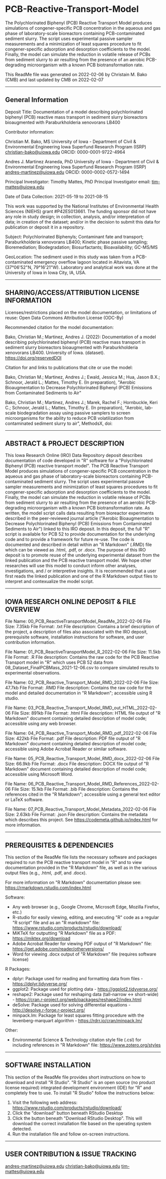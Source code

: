 # PCB-Reactive-Transport-Model
The Polychlorinated Biphenyl (PCB) Reactive Transport Model produces simulations of congener-specific PCB concentration in the aqueous and gas phase of laboratory-scale bioreactors containing PCB-contaminated sediment slurry.  The script uses experimental passive sampler measurements and a minimization of least squares procedure to fit congener-specific adsorption and desorption coefficients to the model.  Finally, the model can simulate the reduction in volatile release of PCBs from sediment slurry to air resulting from the presence of an aerobic PCB-degrading microorganism with a known PCB biotransformation rate. 

This ReadMe file was generated on 2022-02-06 by Christain M. Bako (CMB) and last updated by CMB on 2022-02-07

----------------------
General Information
----------------------

Deposit Title: Documentation of a model describing polychlorinated biphenyl (PCB) reactive mass transport in sediment slurry bioreactors bioaugmented with Paraburkholderia xenovorans LB400

Contributor information:

Christian M. Bako, MS
University of Iowa - Department of Civil & Environmental Engineering
Iowa Superfund Research Program (ISRP)
christian-bako@uiowa.edu
ORCID: 0000-0001-9722-4964

Andres J. Martinez Araneda, PhD
University of Iowa - Department of Civil & Environmental Engineering
Iowa Superfund Research Program (ISRP)
andres-martinez@uiowa.edu
ORCID: 0000-0002-0572-1494

Principal Investigator: Timothy Mattes, PhD
Principal Investigator email: tim-mattes@uiowa.edu

Date of Data Collection: 2021-05-19 to 2021-08-15

This work was supported by the National Institutes of Environmental Health Sciences (NIEHS) grant #P42ES013661.  The funding sponsor did not have any role in study design; in collection, analysis, and/or interpretation of data; in creation of the dataset; and/or in the decision to submit this data for publication or deposit it in a repository.

Subject: Polychlorinated Biphenyls; Contaminant fate and transport; Paraburkholderia xenovorans LB400; Kinetic phase passive sampling; Bioremediation; Biodegradation; Biosurfactants; Bioavailability; GC-MS/MS

GeoLocation: The sediment used in this study was taken from a PCB-contaminated emergency overflow lagoon located in Altavista, VA (37°06'52"N, 79°16'21"W). Laboratory and analytical work was done at the University of Iowa in Iowa City, IA, USA.

--------------------------
SHARING/ACCESS/ATTRIBUTION LICENSE INFORMATION
--------------------------

Licenses/restrictions placed on the model documentation, or limitations of reuse: Open Data Commons Attribution License (ODC-By)

Recommended citation for the model documentation:

Bako, Christian M.; Martinez, Andres J. (2022): Documentation of a model describing polychlorinated biphenyl (PCB) reactive mass transport in sediment slurry bioreactors bioaugmented with Paraburkholderia xenovorans LB400. University of Iowa. (dataset). https://doi.org/reservedDOI

Citation for and links to publications that cite or use the model:

Bako, Christian M.; Martinez, Andres J.; Ewald, Jessica M.; Hua, Jason B.X.; Schnoor, Jerald L.; Mattes, Timothy E. (In preparation), "Aerobic Bioaugmentation to Decrease Polychlorinated Biphenyl (PCB) Emissions from Contaminated Sediments to Air"

Bako, Christian M.; Martinez, Andres J.; Marek, Rachel F.; Hornbuckle, Keri C.; Schnoor, Jerald L.; Mattes, Timothy E. (In preparation), "Aerobic, lab-scale biodegradation assay using passive samplers to screen microorganisms for the ability to reduce PCB volatilization from contaminated sediment slurry to air", MethodsX, doi:

--------
ABSTRACT & PROJECT DESCRIPTION
--------

This Iowa Research Online (IRO) Data Repository deposit describes documentation of code developed in "R" software for a "Polychlorinated Biphenyl (PCB) reactive transport model". The PCB Reactive Transport Model produces simulations of congener-specific PCB concentration in the aqueous and gas phase of laboratory-scale bioreactors containing PCB-contaminated sediment slurry.  The script uses experimental passive sampler measurements and minimization of least squares procedures to fit congener-specific adsorption and desorption coefficients to the model.  Finally, the model can simulate the reduction in volatile release of PCBs from sediment slurry to air resulting from the presence of an aerobic PCB-degrading microorganism with a known PCB biotransformation rate. As written, the model script calls data resulting from bioreactor experiments described in the peer-reviewed journal article ("Aerobic Bioaugmentation to Decrease Polychlorinated Biphenyl (PCB) Emissions from Contaminated Sediments to Air") linked to this IRO deposit. In this deposit, the full "R" script is available for PCB 52 to provide documentation for the underlying code and to provide a framework for future re-use. The code is documented and described in detail within an "R Markdown" (.RMD) file which can be viewed as .html, .pdf, or .docx. The purpose of this IRO deposit is to promote reuse of the underlying experimental dataset from the linked publication and the PCB reactive transport model.  We hope other researches will use this model to conduct inform other analyses, investigations, and / or interpretive insights.  It is recommended that a user first reads the linked publication and one of the R Markdown output files to interpret and contexualize the model script.

--------------------
IOWA RESEARCH ONLINE DEPOSIT & FILE OVERVIEW
--------------------
File Name: 00_PCB_ReactiveTransportModel_ReadMe_2022-02-06
File Size: 7.35kb
File Format: .txt
File description: Contains a brief description of the project, a description of files also associated with the IRO deposit, prerequisite software, installation instructions for software, and user contribution information.

File Name: 01_PCB_ReactiveTransportModel_R_2022-02-06
File Size: 11.5kb
File Format: .R
File description: Contains the raw code for the PCB Reactive Transport model in "R" which uses PCB 52 data from 08_Dataset_FinalPCBMass_2021-12-06.csv to compare simulated results to experimental observations.

File Name: 02_PCB_Reactive_Transport_Model_RMD_2022-02-06
File Size: 47.7kb
File Format: .RMD
File description: Contains the raw code for the model and detailed documentation in "R Markdown"; accessible using R studio.

File Name: 03_PCB_Reactive_Transport_Model_RMD_out_HTML_2022-02-06
File Size: 891kb
File Format: .html
File description: HTML file output of "R Markdown" document containing detailed description of model code; accessible using any web browser.

File Name: 04_PCB_Reactive_Transport_Model_RMD_pdf_2022-02-06
File Size: 422kb
File Format: .pdf
File description: PDF file output of "R Markdown" document containing detailed description of model code; accessible using Adobe Acrobat Reader or similar software.

File Name: 05_PCB_Reactive_Transport_Model_RMD_docx_2022-02-06
File Size: 66.9kb
File Format: .docx
File description: DOCX file output of "R Markdown" document containing detailed description of model code; accessible using Microsoft Word.

File Name: 06_PCB_Reactive_Transport_Model_RMD_References_2022-02-06
File Size: 15.1kb
File Format: .bib
File description: Contains the references cited in the "R Markdown"; accessible using a general text editor or LaTeX software.

File Name: 07_PCB_Reactive_Transport_Model_Metadata_2022-02-06
File Size: 2.63kb
File Format: .json
File description: Contains the metadata which describes this project.  See https://codemeta.github.io/index.html for more information.


--------
PREREQUISITES & DEPENDENCIES
--------
This section of the ReadMe file lists the necessary software and packages required to run the PCB reactive transport model in "R" and to view documentation provided in the "R Markdown" file, as well as in the various output files (e.g., .html, .pdf, and .docx).

For more information on "R Markdown" documentation please see: https://rmarkdown.rstudio.com/index.html

Software:
- Any web browser (e.g., Google Chrome, Microsoft Edge, Mozilla Firefox, etc.)
- R-studio for easily viewing, editing, and executing "R" code as a regular "R script" file and as an "R markdown" file: https://www.rstudio.com/products/rstudio/download/
- MiKTeX for outputting "R Markdown" file as a PDF: https://miktex.org/download
- Adobe Acrobat Reader for viewing PDF output of "R Markdown" file: https://get.adobe.com/reader/otherversions/
- Word for viewing .docx output of "R Markdown" file (requires software license)

R Packages:
- dplyr: Package used for reading and formatting data from files - https://dplyr.tidyverse.org/
- ggplot2: Package used for plotting data - https://ggplot2.tidyverse.org/
- reshape2: Package used for reshaping data (tall-narrow <-> short-wide) - https://cran.r-project.org/web/packages/reshape2/index.html
- deSolve: Package used for solving differential equations - http://desolve.r-forge.r-project.org/
- minpack.lm: Package for least squares fitting procedure with the levenberg-marquart algorithm - https://rdrr.io/cran/minpack.lm/

Other:
- Environmental Science & Technology citation style file (.csl) for including references in "R Markdown" file: https://www.zotero.org/styles

--------
SOFTWARE INSTALLATION
--------

This section of the ReadMe file provides short instructions on how to download and install "R Studio".  "R Studio" is an open source (no product license required) integrated development environment (IDE) for "R" and completely free to use.  To install "R Studio" follow the instructions below:

1. Visit the following web address: https://www.rstudio.com/products/rstudio/download/
2. Click the "download" button beneath RStudio Desktop
3. Click the button beneath "Download RStudio Desktop".  This will download the correct installation file based on the operating system detected.
4. Run the installation file and follow on-screen instructions.  

--------
USER CONTRIBUTION & ISSUE TRACKING
--------

andres-martinez@uiowa.edu
christian-bako@uiowa.edu
tim-mattes@uiowa.edu


